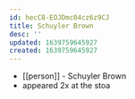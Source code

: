 ```yaml
---
id: hecC8-EOJDmc04cz6z9CJ
title: Schuyler Brown
desc: ''
updated: 1639759645927
created: 1639759645927
---
```



- [[person]] - Schuyler Brown
- appeared 2x at the stoa
